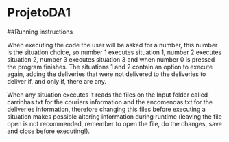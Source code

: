 # ProjetoDA1
 
##Running instructions

When executing the code the user will be asked for a number,
this number is the situation choice, so number 1 executes situation 1,
number 2 executes situation 2, number 3 executes situation 3  and
when number 0 is pressed the program finishes. The situations 1 and 2
contain an option to execute again, adding the deliveries that were not
delivered to the deliveries to deliver if, and only if, there are any.

When any situation executes it reads the files on the Input folder
called carrinhas.txt for the couriers information and the encomendas.txt 
for the deliveries information, therefore changing this files before 
executing a situation makes possible altering information during runtime 
(leaving the file open is not recommended, remember to open the file, do 
the changes, save and close before executing!).